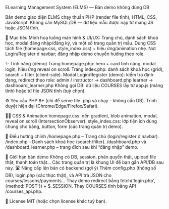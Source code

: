 ELearning Management System (ELMS) — Bản demo không dùng DB

Bản demo giao diện ELMS chạy thuần PHP (render file tĩnh), HTML, CSS, JavaScript.
Không cần MySQL/DB — dữ liệu mẫu được nạp từ mảng JS hoặc JSON tĩnh.

🎯 Mục tiêu
Minh hoạ luồng màn hình & UI/UX: Trang chủ, danh sách khoá học, modal đăng nhập/đăng ký, và một số trang quản trị mẫu.
Dùng CSS tách file (homepage.css, style_index.css) + hiệu ứng/animation nhẹ.
Nút Login/Register ở navbar; đăng nhập demo chuyển hướng theo role.

✨ Tính năng (demo)
Trang homepage.php: hero + card tính năng, modal login, hiệu ứng reveal on scroll.
Trang index.php: danh sách khoá học (grid), search + filter (client-side).
Modal Login/Register (demo): kiểm tra định dạng, redirect theo role:
admin / instructor → dashboard.php
learner → dashboard_learner.php
Không gọi DB: dữ liệu COURSES lấy từ app.js (mảng tĩnh) hoặc từ file JSON tĩnh (tuỳ chọn).

⚙️ Yêu cầu
PHP 8+ (chỉ để serve file .php và chạy <?=date()?> – không cần DB).
Trình duyệt hiện đại (Chrome/Edge/Firefox/Safari).

🧑‍🎨 CSS & Animation
homepage.css: nền gradient, blob animation, modal, reveal on scroll (IntersectionObserver).
style_index.css: lớp tiện ích dùng chung cho bảng, button, form (các trang quản trị demo).

🧭 Điều hướng chính
/homepage.php – Trang chủ (login/register ở navbar).
/index.php – Danh sách khoá học (search/filter).
/dashboard.php và /dashboard_learner.php – trang đích sau khi “đăng nhập” demo.

🧱 Giới hạn bản demo
Không có DB, session, phân quyền thật, upload file thật, thanh toán thật…
Các trang quản trị là khung UI để bạn gắn API/DB sau này.
🛣 Nâng cấp lên bản có backend (gợi ý)
Thêm config.php (thông số DB), login.php (xác thực thật), và API trả JSON cho courses/lessons/payments…
Thay demo redirect bằng fetch('login.php', {method:'POST'}) + $_SESSION.
Thay COURSES tĩnh bằng API /courses_api.php.

📄 License
MIT (hoặc chọn license khác tuỳ bạn).
